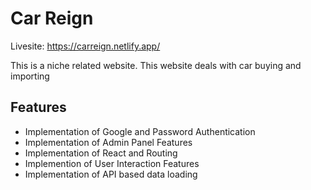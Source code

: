 
# Car Reign
Livesite:  https://carreign.netlify.app/

This is a niche related website. This website deals with car buying and importing

## Features

- Implementation of Google and Password Authentication
- Implementation of Admin Panel Features
- Implementation of React and Routing
- Implemention of User Interaction Features
- Implementation of API based data loading

